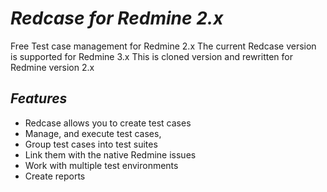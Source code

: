 *Redcase for Redmine 2.x*
=========================

Free Test case management for Redmine 2.x
The current Redcase version is supported for Redmine 3.x
This is cloned version and rewritten for Redmine version 2.x

*Features*
----------

- Redcase allows you to create test cases
- Manage, and execute test cases, 
- Group test cases into test suites 
- Link them with the native Redmine issues 
- Work with multiple test environments
- Create reports
